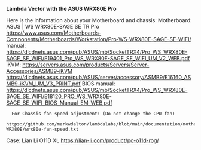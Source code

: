 **Lambda Vector with the ASUS WRX80E Pro**

Here is the information about your Motherboard and chassis:
 Motherboard:    ASUS | WS WRX80E-SAGE SE TR Pro
          https://www.asus.com/Motherboards-Components/Motherboards/Workstation/Pro-WS-WRX80E-SAGE-SE-WIFI/
      manual:
           https://dlcdnets.asus.com/pub/ASUS/mb/SocketTRX4/Pro_WS_WRX80E-SAGE_SE_WIFI/E19401_Pro_WS_WRX80E-SAGE_SE_WIFI_UM_V2_WEB.pdf 
      iKVM:
            https://servers.asus.com/products/Servers/Server-Accessories/ASMB9-iKVM
            https://dlcdnets.asus.com/pub/ASUS/server/accessory/ASMB9/E16160_ASMB9-iKVM_UM_V3_PRINT.pdf
      BIOS manual:
            https://dlcdnets.asus.com/pub/ASUS/mb/SocketTRX4/Pro_WS_WRX80E-SAGE_SE_WIFI/E18120_PRO_WS_WRX80E-SAGE_SE_WIFI_BIOS_Manual_EM_WEB.pdf
 
      For Chassis fan speed adjustment: (Do not change the CPU fan)
             https://github.com/markwdalton/lambdalabs/blob/main/documentation/motherboards/ASUS-WRX80E/wrx80e-fan-speed.txt
 
  Case: Lian Li O11D XL
       https://lian-li.com/product/pc-o11d-rog/
 


